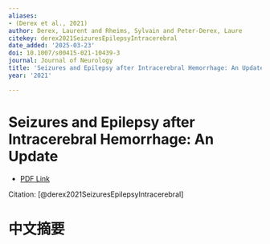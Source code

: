 ```yaml
---
aliases:
- (Derex et al., 2021)
author: Derex, Laurent and Rheims, Sylvain and Peter-Derex, Laure
citekey: derex2021SeizuresEpilepsyIntracerebral
date_added: '2025-03-23'
doi: 10.1007/s00415-021-10439-3
journal: Journal of Neurology
title: 'Seizures and Epilepsy after Intracerebral Hemorrhage: An Update'
year: '2021'

---
```

# Seizures and Epilepsy after Intracerebral Hemorrhage: An Update
- [PDF Link](zotero://open-pdf/library/items/M85GBCX3)

Citation: [@derex2021SeizuresEpilepsyIntracerebral]

# 中文摘要
